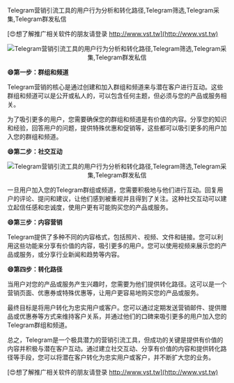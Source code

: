 Telegram营销引流工具的用户行为分析和转化路径,Telegram筛选,Telegram采集,Telegram群发私信

[😍想了解推广相关软件的朋友请登录 http://www.vst.tw](http://www.vst.tw)

 <center><img src="https://vst.tw/MP4/tuiguang/png/2.png" alt="Telegram营销引流工具的用户行为分析和转化路径,Telegram筛选,Telegram采集,Telegram群发私信"></center>

**😄第一步：群组和频道**

Telegram营销的核心是通过创建和加入群组和频道来与潜在客户进行互动。这些群组和频道可以是公开或私人的，可以包含任何主题，但必须与您的产品或服务相关。

为了吸引更多的用户，您需要确保您的群组和频道是有价值的内容。分享您的知识和经验，回答用户的问题，提供特殊优惠和促销等，这些都可以吸引更多的用户加入您的群组和频道。

**😄第二步：社交互动**

 <center><img src="https://vst.tw/MP4/tuiguang/png/0.png" alt="Telegram营销引流工具的用户行为分析和转化路径,Telegram筛选,Telegram采集,Telegram群发私信"></center>

一旦用户加入您的Telegram群组或频道，您需要积极地与他们进行互动。回复用户的评论、提问和建议，让他们感到被重视并且得到了关注。这种社交互动可以建立起信任感和忠诚度，使用户更有可能购买您的产品或服务。

**😄第三步：内容营销**

Telegram提供了多种不同的内容格式，包括照片、视频、文件和链接。您可以利用这些功能来分享有价值的内容，吸引更多的用户。您可以使用视频来展示您的产品或服务，或分享行业新闻和趋势等内容。

**😄第四步：转化路径**

当用户对您的产品或服务产生兴趣时，您需要为他们提供转化路径。这可以是一个营销页面、优惠券或特殊优惠等，让用户更容易地购买您的产品或服务。

最终目标是将用户转化为忠实用户或客户。您可以通过定期发送营销邮件、提供赠品或优惠券等方式来维持客户关系，并通过他们的口碑来吸引更多的用户加入您的Telegram群组和频道。

总之，Telegram是一个极具潜力的营销引流工具，但成功的关键是提供有价值的内容并积极与潜在客户互动。通过建立社交互动、分享有价值的内容和提供转化路径等手段，您可以将潜在客户转化为忠实用户或客户，并不断扩大您的业务。

[😍想了解推广相关软件的朋友请登录 http://www.vst.tw](http://www.vst.tw)



